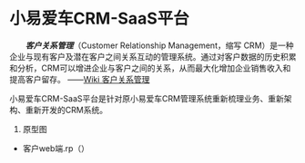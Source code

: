 # 小易爱车CRM-SaaS平台

&emsp;&emsp;***客户关系管理***（Customer Relationship Management，缩写 CRM）是一种企业与现有客户及潜在客户之间关系互动的管理系统。通过对客户数据的历史积累和分析，CRM可以增进企业与客户之间的关系，从而最大化增加企业销售收入和提高客户留存。
——[Wiki 客户关系管理](https://zh.wikipedia.org/wiki/客户关系管理 "客户关系管理")

小易爱车CRM-SaaS平台是针对原小易爱车CRM管理系统重新梳理业务、重新架构、重新开发的CRM系统。

1. 原型图
 - 客户web端.rp（）